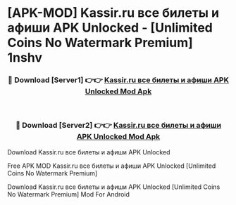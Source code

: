 # [APK-MOD] Kassir.ru  все билеты и афиши APK Unlocked - [Unlimited Coins No Watermark Premium] 1nshv



<div align="center">
<h3>🔴 Download [Server1] 👉👉 <a href="https://momento.my/?title=Kassir.ru__все_билеты_и_афиши_APK_Unlocked">Kassir.ru  все билеты и афиши APK Unlocked Mod Apk</a></h3><br>

<h3>🔴 Download [Server2] 👉👉 <a href="https://momento.my/?title=Kassir.ru__все_билеты_и_афиши_APK_Unlocked">Kassir.ru  все билеты и афиши APK Unlocked Mod Apk</a></h3>
</div>



Download Kassir.ru  все билеты и афиши APK Unlocked 

Free APK MOD Kassir.ru  все билеты и афиши APK Unlocked [Unlimited Coins No Watermark Premium]

Download Kassir.ru  все билеты и афиши APK Unlocked [Unlimited Coins No Watermark Premium] Mod For Android
